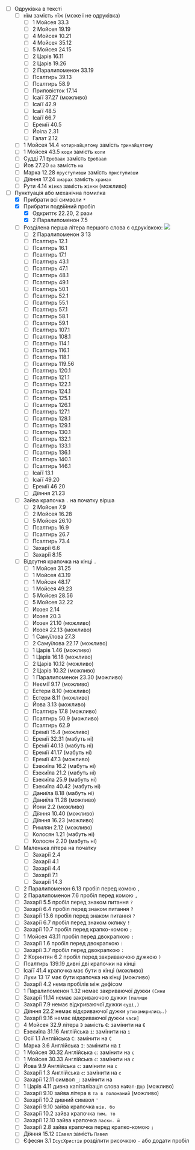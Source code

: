 - [ ] Одруківка в тексті
  - [ ] нїм замість нїж (може і не одруківка)
    - [ ] 1 Мойсея 33.3
    - [ ] 2 Мойсея 19.19
    - [ ] 4 Мойсея 10.21
    - [ ] 4 Мойсея 35.12
    - [ ] 5 Мойсея 24.15
    - [ ] 2 Царів 16.11
    - [ ] 2 Царів 19.26
    - [ ] 2 Паралипоменон 33.19
    - [ ] Псалтирь 39.13
    - [ ] Псалтирь 58.9
    - [ ] Приповісток 17.14
    - [ ] Ісаїї 37.27 (можливо)
    - [ ] Ісаїї 42.9
    - [ ] Ісаїї 48.5
    - [ ] Ісаїї 66.7
    - [ ] Еремії 40.5
    - [ ] Йоіла 2.31
    - [ ] Галат 2.12
  - [ ] 1 Мойсея 14.4 `чотирнайцятому` замість `тринайцятому`
  - [ ] 1 Мойсея 43.5 `коди` замість `коли`
  - [ ] Судді 7.1 `Еробаах` замість `Еробаал`
  - [ ] Йов 27.20 `ва` замість `на`
  - [ ] Марка 12.28 `пруступивши` замість `приступивши`
  - [ ] Дїяння 17.24 `хмарах` замість `храмах`
  - [ ] Рути 4.14 `жінка` замість `жінки` (можливо)
- [ ] Пунктуація або механічна помилка
  - [x] Прибрати всі символи `*`
  - [x] Прибрати подвійний пробіл `  `
    - [x] Одкриттє 22.20, 2 рази
    - [x] 2 Паралипоменон 7.5
  - [ ] Розділена перша літера першого слова є одруківкою: ![](https://lh3.googleusercontent.com/pw/AP1GczNjNytYdmcklLcxpyY_t3iuEeE568U_KXVShcmvDYaz2bxaJOqph3UOBwJuDZNOrhkWd9GJN08Vh2-hx6iRbniBVtG9obZEM5nsAjpDRaD1AzOlW16zLx80BXgWim1hwfZrYCvlX-hXwZkXZcOVh1sUEQ=w885-h1288-s-no?authuser=0)
    - [ ] 2 Паралипоменон 3 13
    - [ ] Псалтирь 12.1
    - [ ] Псалтирь 16.1
    - [ ] Псалтирь 17.1
    - [ ] Псалтирь 43.1
    - [ ] Псалтирь 47.1
    - [ ] Псалтирь 48.1
    - [ ] Псалтирь 49.1
    - [ ] Псалтирь 50.1
    - [ ] Псалтирь 52.1
    - [ ] Псалтирь 55.1
    - [ ] Псалтирь 57.1
    - [ ] Псалтирь 58.1
    - [ ] Псалтирь 59.1
    - [ ] Псалтирь 107.1
    - [ ] Псалтирь 108.1
    - [ ] Псалтирь 114.1
    - [ ] Псалтирь 116.1
    - [ ] Псалтирь 118.1
    - [ ] Псалтирь 119.56
    - [ ] Псалтирь 120.1
    - [ ] Псалтирь 121.1
    - [ ] Псалтирь 122.1
    - [ ] Псалтирь 124.1
    - [ ] Псалтирь 125.1
    - [ ] Псалтирь 126.1
    - [ ] Псалтирь 127.1
    - [ ] Псалтирь 128.1
    - [ ] Псалтирь 129.1
    - [ ] Псалтирь 130.1
    - [ ] Псалтирь 132.1
    - [ ] Псалтирь 133.1
    - [ ] Псалтирь 136.1
    - [ ] Псалтирь 140.1
    - [ ] Псалтирь 146.1
    - [ ] Ісаїї 13.1
    - [ ] Ісаїї 49.20
    - [ ] Еремії 46 20
    - [ ] Дїяння 21.23
  - [ ] Зайва крапочка `.` на початку вірша
    - [ ] 2 Мойсея 7.9
    - [ ] 2 Мойсея 16.28
    - [ ] 5 Мойсея 26.10
    - [ ] Псалтирь 16.9
    - [ ] Псалтирь 26.7
    - [ ] Псалтирь 73.4
    - [ ] Захарії 6.6
    - [ ] Захарії 8.15
  - [ ] Відсутня крапочка на кінці `.`
    - [ ] 1 Мойсея 31.25
    - [ ] 1 Мойсея 43.19
    - [ ] 1 Мойсея 48.17
    - [ ] 1 Мойсея 49.23
    - [ ] 5 Мойсея 28.56
    - [ ] 5 Мойсея 32.22
    - [ ] Иозея 2.14
    - [ ] Иозея 20.3
    - [ ] Иозея 21.10 (можливо)
    - [ ] Иозея 22.13 (можливо)
    - [ ] 1 Самуїлова 27.3
    - [ ] 2 Самуїлова 22.17 (можливо)
    - [ ] 1 Царів 1.46 (можливо)
    - [ ] 1 Царів 16.18 (можливо)
    - [ ] 2 Царів 10.12 (можливо)
    - [ ] 2 Царів 10.32 (можливо)
    - [ ] 1 Паралипоменон 23.30 (можливо)
    - [ ] Неємії 9.17 (можливо)
    - [ ] Естери 8.10 (можливо)
    - [ ] Естери 8.11 (можливо)
    - [ ] Йова 3.13 (можливо)
    - [ ] Псалтирь 17.8 (можливо)
    - [ ] Псалтирь 50.9 (можливо)
    - [ ] Псалтирь 62.9
    - [ ] Еремії 15.4 (можливо)
    - [ ] Еремії 32.31 (мабуть ні)
    - [ ] Еремії 40.13 (мабуть ні)
    - [ ] Еремії 41.17 (мабуть ні)
    - [ ] Еремії 47.3 (можливо)
    - [ ] Езекиїла 16.2 (мабуть ні)
    - [ ] Езекиїла 21.2 (мабуть ні)
    - [ ] Езекиїла 25.9 (мабуть ні)
    - [ ] Езекиїла 40.42 (мабуть ні)
    - [ ] Даниїла 8.18 (мабуть ні)
    - [ ] Даниїла 11.28 (можливо)
    - [ ] Йони 2.2 (можливо)
    - [ ] Дїяння 10.40 (можливо)
    - [ ] Дїяння 16.23 (можливо)
    - [ ] Римлян 2.12 (можливо)
    - [ ] Колосян 1.21 (мабуть ні)
    - [ ] Колосян 2.20 (мабуть ні)
  - [ ] Маленька літера на початку
    - [ ] Захарії 2.4
    - [ ] Захарії 4.1
    - [ ] Захарії 4.4
    - [ ] Захарії 7.1
    - [ ] Захарії 14.3
  - [ ] 2 Паралипоменон 6.13 пробіл перед комою `,`
  - [ ] 2 Паралипоменон 7.6 пробіл перед комою `,`
  - [ ] Захарії 5.5 пробіл перед знаком питання `?`
  - [ ] Захарії 6.4 пробіл перед знаком питання `?`
  - [ ] Захарії 13.6 пробіл перед знаком питання `?`
  - [ ] Захарії 6.7 пробіл перед знаком оклику `!`
  - [ ] Захарії 10.7 пробіл перед крапко-комою `;`
  - [ ] 1 Мойсея 43.11 пробіл перед двокрапкою `:`
  - [ ] Захарії 1.6 пробіл перед двокрапкою `:`
  - [ ] Захарії 3.7 пробіл перед двокрапкою `:`
  - [ ] 2 Коринтян 6.2 пробіл перед закриваючою дужкою `)`
  - [ ] Псалтирь 139.19 дивні дві крапочки на кінці
  - [ ] Ісаїї 41.4 крапочка має бути в кінці (можливо)
  - [ ] Луки 13 17 має бути крапочка на кінці (можливо)
  - [ ] Захарії 4.2 нема пробілів між дефісом
  - [ ] 1 Паралипоменон 1.32 немає закриваючої дужки `(Сини`
  - [ ] Захарії 11.14 немає закриваючою дужки `(палицю`
  - [ ] Захарії 7.9 немає відкриваючої дужки `суді,)`
  - [ ] Дїяння 22.2 немає відкриваючої дужки `утихомирились.)`
  - [ ] Захарії 9.16 немає відкриваючої дужки `часи]`
  - [ ] 4 Мойсея 32.9 літера `Э` замість `Є`: замінити на `Є`
  - [ ] Езекиїла 31.16 Англійська `i`: замінити на `і`
  - [ ] Осії 1.1 Англійська `C`: замінити на `С`
  - [ ] Марка 3.6 Англійська `I`: замінити на `І`
  - [ ] 1 Мойсея 30.32 Англійська `c`: замінити на `с`
  - [ ] 1 Мойсея 30.33 Англійська `c`: замінити на `с`
  - [ ] Йова 9.9 Англійська `c`: замінити на `с`
  - [ ] Захарії 1.3 Англійська `c`: замінити на `с`
  - [ ] Захарії 12.11 символ `_`: замінити на ` `
  - [ ] 1 Царів 4.11 дивна капіталізація слова `НаФат-Дор` (можливо)
  - [ ] Захарії 9.10 зайва літера в `та в поломаний` (можливо)
  - [ ] Захарії 10.2 дивний символ `'`
  - [ ] Захарії 9.10 зайва крапочка `вів. бо`
  - [ ] Захарії 10.2 зайва крапочка `тим. то`
  - [ ] Захарії 12.10 зайва крапочка `ласки. й`
  - [ ] Захарії 2.8 зайва крапочка перед крапко-комою `;`
  - [ ] Дїяння 15.12 `ІІавел` замість `Павел`
  - [ ] Єфесян 3.1 `ІсусХристів` розділити рисочкою `-` або додати пробіл ` `
